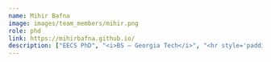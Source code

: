 ```yaml
---
name: Mihir Bafna
image: images/team_members/mihir.png
role: phd
link: https://mihirbafna.github.io/
description: ["EECS PhD", "<i>BS — Georgia Tech</i>", "<hr style='padding: 1px;margin: 2px;'/>", "Interests: generative modeling, structural biology, single-cell"]
---
```

